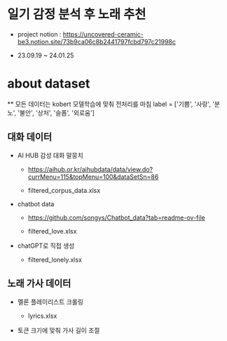 # 일기 감정 분석 후 노래 추천

- project notion : https://uncovered-ceramic-be3.notion.site/73b9ca06c8b2441797fcbd797c21998c

- 23.09.19 ~ 24.01.25

# about dataset

\*\* 모든 데이터는 kobert 모델학습에 맞춰 전처리를 마침
label = ['기쁨', '사랑', '분노', '불안', '상처', '슬픔', '외로움']

## 대화 데이터

- AI HUB 감성 대화 말뭉치

  - https://aihub.or.kr/aihubdata/data/view.do?currMenu=115&topMenu=100&dataSetSn=86

  - filtered_corpus_data.xlsx

- chatbot data

  - https://github.com/songys/Chatbot_data?tab=readme-ov-file

  - filtered_love.xlsx

- chatGPT로 직접 생성

  - filtered_lonely.xlsx

## 노래 가사 데이터

- 멜론 플레이리스트 크롤링

  - lyrics.xlsx

- 토큰 크기에 맞춰 가사 길이 조절
